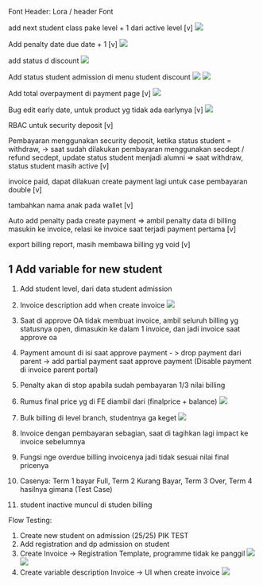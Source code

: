 Font Header: Lora / header Font

add next student class pake level + 1 dari active level [v]
![](https://i.imgur.com/RZDeL2g.png)

Add penalty date due date + 1 [v]
![](https://i.imgur.com/HCz9CN3.png)


add status d discount
![](https://i.imgur.com/2FEy3SX.png)

Add status student admission di menu student discount
![](https://i.imgur.com/4ARnl5y.png)
![](https://i.imgur.com/bniAXEj.png)


Add total overpayment di payment page [v]
![](https://i.imgur.com/Di4SXDk.png)

Bug edit early date, untuk product yg tidak ada earlynya [v]
![](https://i.imgur.com/waKJHlf.png)

RBAC untuk security deposit [v]

Pembayaran menggunakan security deposit, ketika status student = withdraw, → saat sudah dilakukan pembayaran menggunakan secdept / refund secdept, update status student menjadi alumni ⇒ saat withdraw, status student masih active [v]

invoice paid, dapat dilakuan create payment lagi untuk case pembayaran double [v]

tambahkan nama anak pada wallet [v]

Auto add penalty pada create payment ⇒ ambil penalty data di billing masukin ke invoice, relasi ke invoice saat terjadi payment pertama [v]

export billing report, masih membawa billing yg void [v]


## 1 Add variable for new student
1. Add student level, dari data student admission
2. Invoice description add when create invoice
   ![](https://i.imgur.com/p6d01Rc.png)
3. Saat di approve OA tidak membuat invoice, ambil seluruh billing yg statusnya open, dimasukin ke dalam 1 invoice, dan jadi invoice saat approve oa
4. Payment amount di isi saat approve payment - > drop payment dari parent → add partial payment saat approve payment (Disable payment di invoice parent portal)
5. Penalty akan di stop apabila sudah pembayaran 1/3 nilai billing

6. Rumus final price yg di FE diambil dari (finalprice + balance)
   ![](https://i.imgur.com/6dcXiAi.png)
7. Bulk billing di level branch, studentnya ga keget
   ![](https://i.imgur.com/shoU2qn.png)
8. Invoice dengan pembayaran sebagian, saat di tagihkan lagi impact ke invoice sebelumnya
9. Fungsi nge overdue billing invoicenya jadi tidak sesuai nilai final pricenya
10. Casenya: Term 1 bayar Full, Term 2 Kurang Bayar, Term 3 Over, Term 4 hasilnya gimana (Test Case)
11. student inactive muncul di studen billing


Flow Testing:
1. Create new student on admission (25/25) PIK TEST
2. Add registration and dp admission on student
3. Create Invoice → Registration Template, programme tidak ke panggil
   ![](https://i.imgur.com/ofJzhde.png)
   ![](https://i.imgur.com/ghqlZQW.png)
4. Create variable description Invoice → UI when create invoice
   ![](https://i.imgur.com/R1vsSBm.png)
